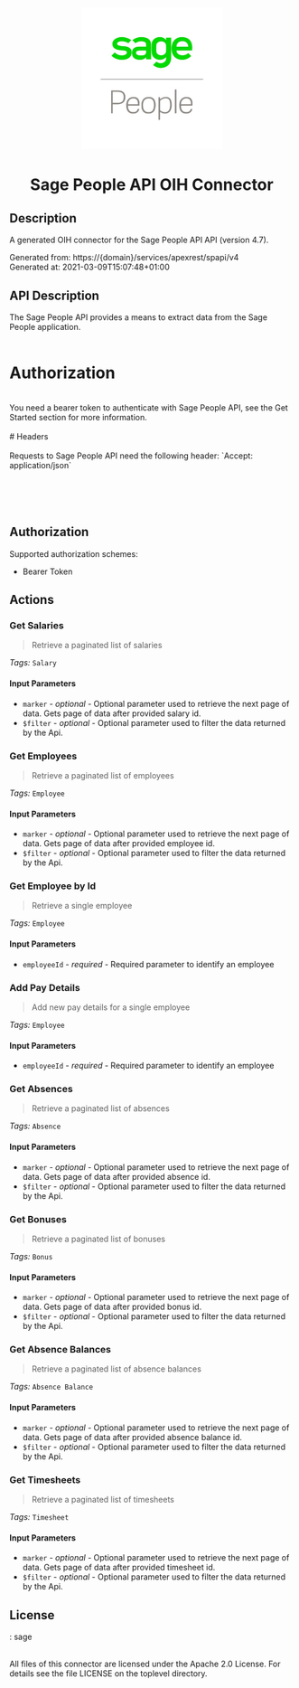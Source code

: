 # <p align="center" width="100%"> <img src="./sage.jpg" width="250" height="250"> </p> 
# <p align="center" width="100%"> Sage People API OIH Connector </p> 
<!-- <img src="./sage.jpg" width="250" height="250"> Sage People API OIH Connector -->

## Description

A generated OIH connector for the Sage People API API (version 4.7).

Generated from: https://{domain}/services/apexrest/spapi/v4<br/>
Generated at: 2021-03-09T15:07:48+01:00

## API Description

The Sage People API provides a means to extract data from the Sage People application.<br/>
<br/>
# Authorization<br/>
<br/>
You need a bearer token to authenticate with Sage People API, see the Get Started section for more information.<br/>
<br/>
# Headers<br/>
<br/>
Requests to Sage People API need the following header: `Accept: application/json`<br/>
<br/>
<!-- ReDoc-Inject: <security-definitions> --><br/>
<br/>
&nbsp;<br/>

## Authorization

Supported authorization schemes:
- Bearer Token

## Actions

### Get Salaries
> Retrieve a paginated list of salaries<br/>

*Tags:* `Salary`

#### Input Parameters
* `marker` - _optional_ - Optional parameter used to retrieve the next page of data. Gets page of data after provided salary id.<br/>
* `$filter` - _optional_ - Optional parameter used to filter the data returned by the Api.<br/>

### Get Employees
> Retrieve a paginated list of employees<br/>

*Tags:* `Employee`

#### Input Parameters
* `marker` - _optional_ - Optional parameter used to retrieve the next page of data. Gets page of data after provided employee id.<br/>
* `$filter` - _optional_ - Optional parameter used to filter the data returned by the Api.<br/>

### Get Employee by Id
> Retrieve a single employee<br/>

*Tags:* `Employee`

#### Input Parameters
* `employeeId` - _required_ - Required parameter to identify an employee<br/>

### Add Pay Details
> Add new pay details for a single employee<br/>

*Tags:* `Employee`

#### Input Parameters
* `employeeId` - _required_ - Required parameter to identify an employee<br/>

### Get Absences
> Retrieve a paginated list of absences<br/>

*Tags:* `Absence`

#### Input Parameters
* `marker` - _optional_ - Optional parameter used to retrieve the next page of data. Gets page of data after provided absence id.<br/>
* `$filter` - _optional_ - Optional parameter used to filter the data returned by the Api.<br/>

### Get Bonuses
> Retrieve a paginated list of bonuses<br/>

*Tags:* `Bonus`

#### Input Parameters
* `marker` - _optional_ - Optional parameter used to retrieve the next page of data. Gets page of data after provided bonus id.<br/>
* `$filter` - _optional_ - Optional parameter used to filter the data returned by the Api.<br/>

### Get Absence Balances
> Retrieve a paginated list of absence balances<br/>

*Tags:* `Absence Balance`

#### Input Parameters
* `marker` - _optional_ - Optional parameter used to retrieve the next page of data. Gets page of data after provided absence balance id.<br/>
* `$filter` - _optional_ - Optional parameter used to filter the data returned by the Api.<br/>

### Get Timesheets
> Retrieve a paginated list of timesheets<br/>

*Tags:* `Timesheet`

#### Input Parameters
* `marker` - _optional_ - Optional parameter used to retrieve the next page of data. Gets page of data after provided timesheet id.<br/>
* `$filter` - _optional_ - Optional parameter used to filter the data returned by the Api.<br/>

## License

: sage<br/>
                    <br/>

All files of this connector are licensed under the Apache 2.0 License. For details
see the file LICENSE on the toplevel directory.
